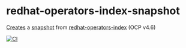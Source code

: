 # redhat-operators-index-snapshot
[Creates](https://github.com/danielmenezesbr/redhat-operators-index-snapshot/actions) a [snapshot](https://quay.io/repository/danielmenezesbr/redhat-operators-index-snapshot) from [redhat-operators-index](https://catalog.redhat.com/software/containers/redhat/redhat-operator-index/5f0e4759dd19c7063a78b1f8?tag=v4.6&push_date=1622549381000) (OCP v4.6)

[![CI](https://github.com/danielmenezesbr/redhat-operators-index-snapshot/actions/workflows/main.yml/badge.svg)](https://github.com/danielmenezesbr/redhat-operators-index-snapshot/actions/workflows/main.yml)
